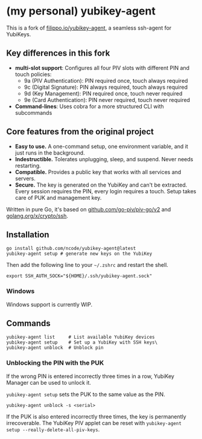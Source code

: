 # (my personal) yubikey-agent

This is a fork of [filippo.io/yubikey-agent](https://filippo.io/yubikey-agent), a seamless ssh-agent for YubiKeys.

## Key differences in this fork

* **multi-slot support**: Configures all four PIV slots with different PIN and touch policies:
  - 9a (PIV Authentication): PIN required once, touch always required
  - 9c (Digital Signature): PIN always required, touch always required
  - 9d (Key Management): PIN required once, touch never required
  - 9e (Card Authentication): PIN never required, touch never required
* **Command-lines**: Uses cobra for a more structured CLI with subcommands

## Core features from the original project

* **Easy to use.** A one-command setup, one environment variable, and it just runs in the background.
* **Indestructible.** Tolerates unplugging, sleep, and suspend. Never needs restarting.
* **Compatible.** Provides a public key that works with all services and servers.
* **Secure.** The key is generated on the YubiKey and can't be extracted. Every session requires the PIN, every login requires a touch. Setup takes care of PUK and management key.

Written in pure Go, it's based on [github.com/go-piv/piv-go/v2](https://github.com/go-piv/piv-go/v2) and [golang.org/x/crypto/ssh](https://golang.org/x/crypto/ssh).

## Installation

```
go install github.com/ncode/yubikey-agent@latest
yubikey-agent setup # generate new keys on the YubiKey
```

Then add the following line to your `~/.zshrc` and restart the shell.

```
export SSH_AUTH_SOCK="${HOME}/.ssh/yubikey-agent.sock"
```

### Windows

Windows support is currently WIP.

## Commands

```
yubikey-agent list     # List available YubiKey devices
yubikey-agent setup    # Set up a YubiKey with SSH keys\
yubikey-agent unblock  # Unblock pin
```

### Unblocking the PIN with the PUK

If the wrong PIN is entered incorrectly three times in a row, YubiKey Manager can be used to unlock it.

`yubikey-agent setup` sets the PUK to the same value as the PIN.

```
yubikey-agent unblock -s <serial>
```

If the PUK is also entered incorrectly three times, the key is permanently irrecoverable. The YubiKey PIV applet can be reset with `yubikey-agent setup --really-delete-all-piv-keys`.

